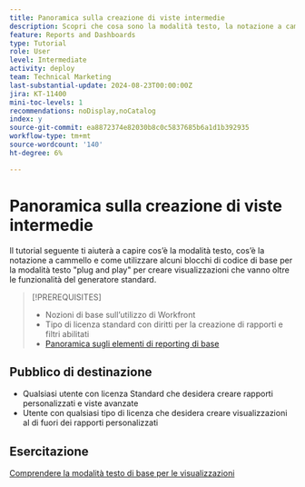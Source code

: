 ```yaml
---
title: Panoramica sulla creazione di viste intermedie
description: Scopri che cosa sono la modalità testo, la notazione a cammello e come utilizzare alcuni blocchi di codice di base in modalità testo "plug and play" per creare visualizzazioni che vanno oltre le funzionalità del generatore standard.
feature: Reports and Dashboards
type: Tutorial
role: User
level: Intermediate
activity: deploy
team: Technical Marketing
last-substantial-update: 2024-08-23T00:00:00Z
jira: KT-11400
mini-toc-levels: 1
recommendations: noDisplay,noCatalog
index: y
source-git-commit: ea8872374e82030b8c0c5837685b6a1d1b392935
workflow-type: tm+mt
source-wordcount: '140'
ht-degree: 6%

---
```



# Panoramica sulla creazione di viste intermedie

Il tutorial seguente ti aiuterà a capire cos’è la modalità testo, cos’è la notazione a cammello e come utilizzare alcuni blocchi di codice di base per la modalità testo &quot;plug and play&quot; per creare visualizzazioni che vanno oltre le funzionalità del generatore standard.

>[!PREREQUISITES]
>
>* Nozioni di base sull’utilizzo di Workfront
>* Tipo di licenza standard con diritti per la creazione di rapporti e filtri abilitati
>* [Panoramica sugli elementi di reporting di base](https://experienceleague.adobe.com/?recommended=Workfront-U-1-2022.1.reporting)

## Pubblico di destinazione

* Qualsiasi utente con licenza Standard che desidera creare rapporti personalizzati e viste avanzate
* Utente con qualsiasi tipo di licenza che desidera creare visualizzazioni al di fuori dei rapporti personalizzati


## Esercitazione

[Comprendere la modalità testo di base per le visualizzazioni](/help/reporting/intermediate-reporting/basic-text-mode-for-views.md)

